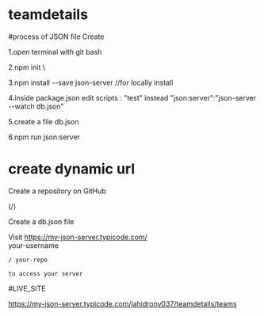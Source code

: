 # teamdetails

#process of JSON file Create 

1.open terminal with git bash

2.npm init \

3.npm install --save json-server //for locally install

4.inside package.json edit scripts : "test" instead "json:server":"json-server --watch db.json"

5.create a file db.json

6.npm run json:server

# create dynamic url 
Create a repository on GitHub 

(<your-username>/<your-repo>)
  
Create a db.json file
  
Visit https://my-json-server.typicode.com/   
  your-username
  
    / your-repo 
  
    to access your server
  
  #LIVE_SITE
  
  https://my-json-server.typicode.com/jahidrony037/teamdetails/teams
